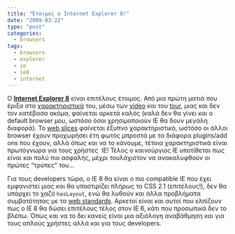 ```yaml
---
title: "Έτοιμος ο Internet Explorer 8!"
date: "2009-03-22"
type: "post"
categories:
  - browsers
tags:
  - browsers
  - explorer
  - ie
  - ie8
  - internet
---
```


Ο [**Internet Explorer 8**](http://www.microsoft.com/windows/internet-explorer/default.aspx "Internet Explorer 8") είναι επιτέλους έτοιμος. Από μια πρώτη ματιά που έριξα στα [χαρακτηριστικά](http://www.microsoft.com/windows/internet-explorer/default.aspx "Internet Explorer 8 features") του, μέσω των [video](http://www.microsoft.com/windows/internet-explorer/videos.aspx "Internet Explorer 8 videos") και του [tour](http://www.microsoft.com/windows/internet-explorer/tour/default.aspx "Internet Explorer 8 tour"), μιας και δεν τον κατέβασα ακόμα, φαίνεται αρκετά καλός (καλά δεν θα γίνει και ο default browser μου, ωστόσο όσοι χρησιμοποιούν IE θα δουν μεγάλη διαφορά). Το [web slices](http://www.microsoft.com/windows/internet-explorer/features/web-slices.aspx?tabid=1&catid=1 "Internet Explorer 8 web slices feature") φαίνεται έξυπνο χαρακτηριστικό, ωστόσο οι άλλοι browser έχουν προχωρήσει έτη φωτός μπροστά με τα διάφορα plugins/add ons που έχουν, αλλά όπως και να το κάνουμε, τέτοια χαρακτηριστικά είναι πρωτόγνωρα για τους χρήστες  IE! Τέλος ο καινούργιος IE υποτίθεται πως είναι και πολύ πιο ασφαλής, μέχρι τουλάχιστον να ανακαλυφθούν οι πρώτες &#8220;τρύπες&#8221; του&#8230;

Για τους developers τώρα, ο IE 8 θα είναι ο πιο compatible IE που έχει εμφανιστεί μιας και θα υποστιρίζει πλήρως το CSS 2.1 (επιτέλους!), δεν θα υπάρχει το χαζό `hasLayout`, ενώ θα λυθούν και άλλα προβλήματα συμβατότητας με τα [web standards](http://www.webstandards.org/2009/03/20/ie8-has-arrived/ "Web Standards Project - Internet Explorer 8"). Αρκετοί είναι και αυτοί που ελπίζουν πως ο IE 8 θα δώσει επιτέλους τέλος στον IE 6, κάτι που προσωπικά δεν το βλέπω. Όπως και να το δει κανείς είναι μια αξιόλογη αναβάθμηση και για τους απλούς χρήστες αλλά και για τους developers.
